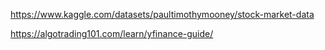 https://www.kaggle.com/datasets/paultimothymooney/stock-market-data

https://algotrading101.com/learn/yfinance-guide/